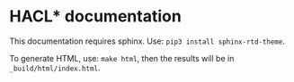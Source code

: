 HACL* documentation
=======================

This documentation requires sphinx. Use: `pip3 install sphinx-rtd-theme`.

To generate HTML, use: `make html`, then the results will be in
`_build/html/index.html`.
